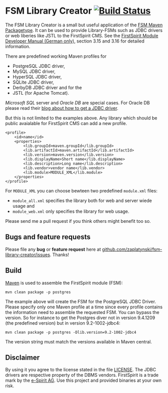 # FSM Library Creator [![Build Status](https://travis-ci.org/zaplatynski/fsm-library-creator.svg?branch=master)](https://travis-ci.org/zaplatynski/fsm-library-creator)

The FSM Library Creator is a small but useful application of the [FSM Maven Packagetype](https://github.com/zaplatynski/fsm-packagetype). It can be used to provide Library-FSMs such as JDBC drivers or web liberies like JSTL to the FirstSpirit CMS. See the [FirstSpirit Module Developer Manual (German only)](http://www.e-spirit.com/odfs52/dokumentation/fuer-entwickler/MDEV_DE_FirstSpirit_ModuleDeveloper.pdf), section 3.15 and 3.16 for detailed information.

There are predefined working Maven profiles for
- PostgreSQL JDBC driver,
- MySQL JDBC driver,
- HyperSQL JDBC driver,
- SQLite JDBC driver,
- DerbyDB JDBC driver and for the
- JSTL (for Apache Tomcat).

*Microsoft SQL* server and *Oracle DB* are special cases. For Oracle DB please read their [blog about how to get a JDBC driver](https://blogs.oracle.com/dev2dev/entry/how_to_get_oracle_jdbc).

But this is not limited to the examples above. Any library which should be public avaialable for FirstSpirit CMS can add a new profile.
```
<profile>
    <id>name</id>
    <properties>
        <lib.groupId>maven.groupId</lib.groupId>
        <lib.artifactId>maven.artifactId</lib.artifactId>
        <lib.version>maven.version</lib.version>
        <lib.displayName>Short name</lib.displayName>
        <lib.description>Long name</lib.description>
        <lib.vendor>vendor name</lib.vendor>
        <lib.module>MODULE_XML</lib.module>
    </properties>
</profile>
```
For `MODULE_XML` you can choose bewteen two predefined `module.xml` files:
- `module_all.xml` specifies the library both for web and server wiede usage and
- `module_web.xml` only specifies the library for web usage.

Please send me a pull request if you think others might benefit too so.

## Bugs and feature requests

Please file any **bug** or **feature request** here at [github.com/zaplatynski/fsm-library-creator/issues](https://github.com/zaplatynski/fsm-library-creator/issues). Thanks!
 
## Build

[Maven](http://maven.apache.org/) is used to assemble the FirstSpirit module (FSM):
```
mvn clean package -p postgres
```
The example above will create the FSM for the PostgreSQL JDBC Driver. Please specify only one Maven profile at a time since every profile contains the information need to assemble the requested FSM.
You can bypass the version. So for instance to get the Postgres diver not in version 9.4.1209 (the predefined version) but in version 9.2-1002-jdbc4:
```
mvn clean package -p postgres -Dlib.version=9.2-1002-jdbc4
```
The version string must match the versions available in Maven central.

##  Disclaimer

By using it you agree to the license stated in the file [LICENSE](LICENSE). The JDBC drivers are respective property of the DBMS vendors. FirstSpirit is a trade mark by the [e-Spirit AG](http://www.e-spirit.com/).
Use this project and provided binaries at your own risk.

